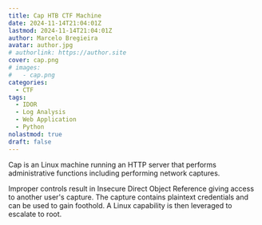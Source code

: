 ```yaml
---
title: Cap HTB CTF Machine
date: 2024-11-14T21:04:01Z
lastmod: 2024-11-14T21:04:01Z
author: Marcelo Bregieira
avatar: author.jpg
# authorlink: https://author.site
cover: cap.png
# images:
#   - cap.png
categories:
  - CTF
tags:
  - IDOR
  - Log Analysis
  - Web Application
  - Python
nolastmod: true
draft: false
---
```


Cap is an Linux machine running an HTTP server that performs administrative functions including performing network captures. 

<!--more-->

Improper controls result in Insecure Direct Object Reference giving access to another user's capture. The capture contains plaintext credentials and can be used to gain foothold. A Linux capability is then leveraged to escalate to root. 
